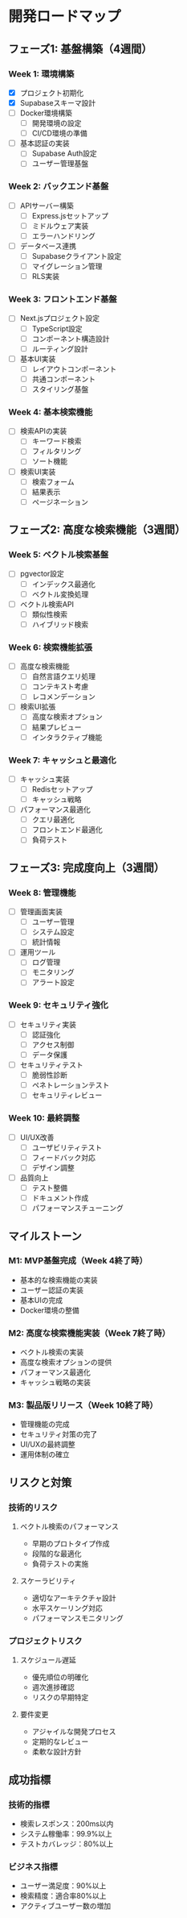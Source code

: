 # 開発ロードマップ

## フェーズ1: 基盤構築（4週間）

### Week 1: 環境構築
- [x] プロジェクト初期化
- [x] Supabaseスキーマ設計
- [ ] Docker環境構築
  - [ ] 開発環境の設定
  - [ ] CI/CD環境の準備
- [ ] 基本認証の実装
  - [ ] Supabase Auth設定
  - [ ] ユーザー管理基盤

### Week 2: バックエンド基盤
- [ ] APIサーバー構築
  - [ ] Express.jsセットアップ
  - [ ] ミドルウェア実装
  - [ ] エラーハンドリング
- [ ] データベース連携
  - [ ] Supabaseクライアント設定
  - [ ] マイグレーション管理
  - [ ] RLS実装

### Week 3: フロントエンド基盤
- [ ] Next.jsプロジェクト設定
  - [ ] TypeScript設定
  - [ ] コンポーネント構造設計
  - [ ] ルーティング設計
- [ ] 基本UI実装
  - [ ] レイアウトコンポーネント
  - [ ] 共通コンポーネント
  - [ ] スタイリング基盤

### Week 4: 基本検索機能
- [ ] 検索APIの実装
  - [ ] キーワード検索
  - [ ] フィルタリング
  - [ ] ソート機能
- [ ] 検索UI実装
  - [ ] 検索フォーム
  - [ ] 結果表示
  - [ ] ページネーション

## フェーズ2: 高度な検索機能（3週間）

### Week 5: ベクトル検索基盤
- [ ] pgvector設定
  - [ ] インデックス最適化
  - [ ] ベクトル変換処理
- [ ] ベクトル検索API
  - [ ] 類似性検索
  - [ ] ハイブリッド検索

### Week 6: 検索機能拡張
- [ ] 高度な検索機能
  - [ ] 自然言語クエリ処理
  - [ ] コンテキスト考慮
  - [ ] レコメンデーション
- [ ] 検索UI拡張
  - [ ] 高度な検索オプション
  - [ ] 結果プレビュー
  - [ ] インタラクティブ機能

### Week 7: キャッシュと最適化
- [ ] キャッシュ実装
  - [ ] Redisセットアップ
  - [ ] キャッシュ戦略
- [ ] パフォーマンス最適化
  - [ ] クエリ最適化
  - [ ] フロントエンド最適化
  - [ ] 負荷テスト

## フェーズ3: 完成度向上（3週間）

### Week 8: 管理機能
- [ ] 管理画面実装
  - [ ] ユーザー管理
  - [ ] システム設定
  - [ ] 統計情報
- [ ] 運用ツール
  - [ ] ログ管理
  - [ ] モニタリング
  - [ ] アラート設定

### Week 9: セキュリティ強化
- [ ] セキュリティ実装
  - [ ] 認証強化
  - [ ] アクセス制御
  - [ ] データ保護
- [ ] セキュリティテスト
  - [ ] 脆弱性診断
  - [ ] ペネトレーションテスト
  - [ ] セキュリティレビュー

### Week 10: 最終調整
- [ ] UI/UX改善
  - [ ] ユーザビリティテスト
  - [ ] フィードバック対応
  - [ ] デザイン調整
- [ ] 品質向上
  - [ ] テスト整備
  - [ ] ドキュメント作成
  - [ ] パフォーマンスチューニング

## マイルストーン

### M1: MVP基盤完成（Week 4終了時）
- 基本的な検索機能の実装
- ユーザー認証の実装
- 基本UIの完成
- Docker環境の整備

### M2: 高度な検索機能実装（Week 7終了時）
- ベクトル検索の実装
- 高度な検索オプションの提供
- パフォーマンス最適化
- キャッシュ戦略の実装

### M3: 製品版リリース（Week 10終了時）
- 管理機能の完成
- セキュリティ対策の完了
- UI/UXの最終調整
- 運用体制の確立

## リスクと対策

### 技術的リスク
1. ベクトル検索のパフォーマンス
   - 早期のプロトタイプ作成
   - 段階的な最適化
   - 負荷テストの実施

2. スケーラビリティ
   - 適切なアーキテクチャ設計
   - 水平スケーリング対応
   - パフォーマンスモニタリング

### プロジェクトリスク
1. スケジュール遅延
   - 優先順位の明確化
   - 週次進捗確認
   - リスクの早期特定

2. 要件変更
   - アジャイルな開発プロセス
   - 定期的なレビュー
   - 柔軟な設計方針

## 成功指標

### 技術的指標
- 検索レスポンス：200ms以内
- システム稼働率：99.9%以上
- テストカバレッジ：80%以上

### ビジネス指標
- ユーザー満足度：90%以上
- 検索精度：適合率80%以上
- アクティブユーザー数の増加